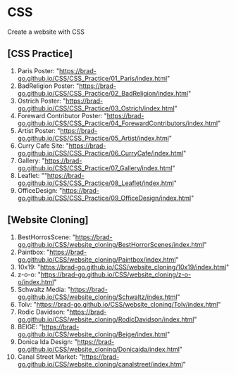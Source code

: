 # CSS

Create a website with CSS

## [CSS Practice]

1. Paris Poster: "https://brad-go.github.io/CSS/CSS_Practice/01_Paris/index.html"
2. BadReligion Poster: "https://brad-go.github.io/CSS/CSS_Practice/02_BadReligion/index.html"
3. Ostrich Poster: "https://brad-go.github.io/CSS/CSS_Practice/03_Ostrich/index.html"
4. Foreward Contributor Poster: "https://brad-go.github.io/CSS/CSS_Practice/04_ForewardContributors/index.html"
5. Artist Poster: "https://brad-go.github.io/CSS/CSS_Practice/05_Artist/index.html"
6. Curry Cafe Site: "https://brad-go.github.io/CSS/CSS_Practice/06_CurryCafe/index.html"
7. Gallery: "https://brad-go.github.io/CSS/CSS_Practice/07_Gallery/index.html"
8. Leaflet: ""https://brad-go.github.io/CSS/CSS_Practice/08_Leaflet/index.html"
9. OfficeDesign: "https://brad-go.github.io/CSS/CSS_Practice/09_OfficeDesign/index.html"

## [Website Cloning]

1. BestHorrosScene: "https://brad-go.github.io/CSS/website_cloning/BestHorrorScenes/index.html"
2. Paintbox: "https://brad-go.github.io/CSS/website_cloning/Paintbox/index.html"
3. 10x19: "https://brad-go.github.io/CSS/website_cloning/10x19/index.html"
4. z-o-o: "https://brad-go.github.io/CSS/website_cloning/z-o-o/index.html"
5. Schwaltz Media: "https://brad-go.github.io/CSS/website_cloning/Schwaltz/index.html"
6. Tolv: "https://brad-go.github.io/CSS/website_cloning/Tolv/index.html"
7. Rodic Davidson: "https://brad-go.github.io/CSS/website_cloning/RodicDavidson/index.html"
8. BEIGE: "https://brad-go.github.io/CSS/website_cloning/Beige/index.html"
9. Donica Ida Design: "https://brad-go.github.io/CSS/website_cloning/Donicaida/index.html"
10. Canal Street Market: "https://brad-go.github.io/CSS/website_cloning/canalstreet/index.html"

